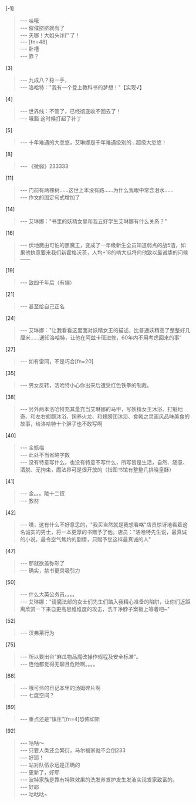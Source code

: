 
[-1] 
>--- 哇哦<br>
>--- 催催挤挤就有了<br>
>--- 天哪！大姐头诈尸了！<br>
>--- [fn=48]<br>
>--- 卧槽<br>
>--- 靠？<br>

[3] 
>--- 九成八？稳一手，<br>
>--- 洛哈特："我有一个登上教科书的梦想！"【实现√】<br>

[4] 
>--- 世界线：不管了，已经彻底收不回去了！<br>
>--- 哦豁 这时候打起了补丁<br>

[5] 
>--- 十年难遇的大忽悠，艾琳娜是千年难遇级别的...超级大忽悠！<br>

[8] 
>--- 《微弱》233333<br>

[11] 
>--- 门前有两棵树……这世上本没有路……为什么我眼中常含泪水……<br>
>--- 作文的固定句式增加了<br>

[14] 
>--- 艾琳娜："书里的妖精女皇和我五好学生艾琳娜有什么关系？"<br>

[16] 
>--- 伏地魔由可怕的黑魔王，变成了一年级新生全员知道弱点的战5渣，如果他执意要来我们新霍格沃茨，人均+18的啃大瓜将向他致以最诚挚的问候——<br>

[19] 
>--- 致四千年后（有端）<br>

[21] 
>--- 甚至给自己正名<br>

[24] 
>--- 艾琳娜："让我看看这里面对妖精女王的描述，比普通妖精高了整整好几厘米......通知洛哈特，让他在阿兹卡班进修，60年内不用考虑回来的事"<br>

[27] 
>--- 如有雷同，不是巧合[fn=20]<br>

[35] 
>--- 男女反转，洛哈特小心你出来后遭受红色铁拳的制裁。<br>

[38] 
>--- 另外两本洛哈特充其量充当艾琳娜的马甲，写妖精女王沐浴、打魁地奇、和左右翅膀沐浴、饲养火龙、和翅膀团沐浴、食戟之灵画风品味美食的故事，给洛哈特十个胆子也不敢写啊<br>

[40] 
>--- 金瓶梅<br>
>--- 此处不当省略字数<br>
>--- 没有特意写什么，也没有特意不写什么，所写皆是生活，自然、随意、洒脱、无拘束，魔法界可是很开放的（指图书馆有整整几排晓皇酥）<br>

[41] 
>--- 金。。。陵十二钗<br>
>--- 教材<br>

[42] 
>--- 噗，这有什么不好意思的，"我买当然就是我想看咯"店员惊讶地看着这名诚实的男士，将一本更厚的书赠予了他。店员："洛哈特先生说，最真诚的小说，最令空气焦灼的剧情，只赠予您这样最真诚的人"<br>

[47] 
>--- 那就欲盖弥彰了<br>
>--- 确实，禁书更具吸引力<br>

[50] 
>--- 什么大英公务员。。。。<br>
>--- 艾琳娜："请魔法部的女士们先生们踏入我精心准备的陷阱，让你们近距离欣赏一下来自更高思维维度的攻击，洗干净脖子案板上等着吧~"<br>

[52] 
>--- 汉弗莱行为<br>

[75] 
>--- 所以要出台“麻瓜物品魔改操作规程及安全标准”。<br>
>--- 连他都觉得无聊且危险啊。。。。<br>

[88] 
>--- 哦可怜的日记本里的汤姆碎片啊<br>
>--- 七度空间？<br>

[89] 
>--- 重点还是“镇压”[fn=4]恐怖如斯<br>

[92] 
>--- 咕咕～<br>
>--- 只要人类还会繁衍，马尔福家就不会倒233<br>
>--- 好耶！<br>
>--- 站对队伍永远是正确的<br>
>--- 更新了，好耶<br>
>--- 波特家族是靠有特殊效果的洗发养发护发生发液实现发家致富的。<br>
>--- 好耶<br>
>--- 咕咕咕~<br>
